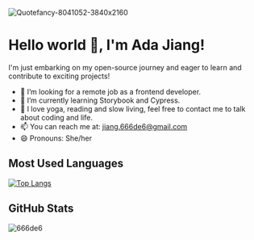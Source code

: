 ![Quotefancy-8041052-3840x2160](https://github.com/666de6/666de6/assets/45652366/eacff8b3-7df8-4fb3-b3df-7514484e3d3f)
# Hello world 👋, I'm Ada Jiang!
I'm just embarking on my open-source journey and eager to learn and contribute to exciting projects!

- 🔭 I’m looking for a remote job as a frontend developer.
- 🌱 I’m currently learning Storybook and Cypress.
- 💬 I love yoga, reading and slow living, feel free to contact me to talk about coding and life.
- 📫 You can reach me at: jiang.666de6@gmail.com
- 😄 Pronouns: She/her
  
## Most Used Languages
[![Top Langs](https://github-readme-stats.vercel.app/api/top-langs/?username=666de6&layout=donut&title_color=f2b65b&border_color=94cdd4)](https://github.com/your-github-username)

## GitHub Stats
![666de6](https://github-readme-stats.vercel.app/api?username=666de6&show_icons=true&theme=transparent&title_color=f2b65b&icon_color=94cdd4&text_color=188ea6&border_color=94cdd4)


